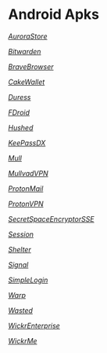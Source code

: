 # Android Apks

*[AuroraStore](https://github.com/oldstreetloft/android/raw/main/Apks/AuroraStore.apk)*

*[Bitwarden](https://github.com/oldstreetloft/android/raw/main/Apks/Bitwarden.apk)*

*[BraveBrowser](https://github.com/oldstreetloft/android/raw/main/Apks/BraveBrowser.apk)*

*[CakeWallet](https://github.com/oldstreetloft/android/raw/main/Apks/CakeWallet.apk)*

*[Duress](https://github.com/oldstreetloft/android/raw/main/Apks/Duress.apk)*

*[FDroid](https://github.com/oldstreetloft/android/raw/main/Apks/FDroid.apk)*

*[Hushed](https://github.com/oldstreetloft/android/raw/main/Apks/Hushed.apk)*

*[KeePassDX](https://github.com/oldstreetloft/android/raw/main/Apks/KeePassDX.apk)*

*[Mull](https://github.com/oldstreetloft/android/raw/main/Apks/Mull.apk)*

*[MullvadVPN](https://github.com/oldstreetloft/android/raw/main/Apks/MullvadVPN.apk)*

*[ProtonMail](https://github.com/oldstreetloft/android/raw/main/Apks/ProtonMail.apk)*

*[ProtonVPN](https://github.com/oldstreetloft/android/raw/main/Apks/ProtonVPN.apk)*

*[SecretSpaceEncryptorSSE](https://github.com/oldstreetloft/android/raw/main/Apks/SecretSpaceEncryptorSSE.apk)*

*[Session](https://github.com/oldstreetloft/android/raw/main/Apks/Session.apk)*

*[Shelter](https://github.com/oldstreetloft/android/raw/main/Apks/Shelter.apk)*

*[Signal](https://github.com/oldstreetloft/android/raw/main/Apks/Signal.apk)*

*[SimpleLogin](https://github.com/oldstreetloft/android/raw/main/Apks/SimpleLogin.apk)*

*[Warp](https://github.com/oldstreetloft/android/raw/main/Apks/Warp.apk)*

*[Wasted](https://github.com/oldstreetloft/android/raw/main/Apks/Wasted.apk)*

*[WickrEnterprise](https://github.com/oldstreetloft/android/raw/main/Apks/WickrEnterprise.apk)*

*[WickrMe](https://github.com/oldstreetloft/android/raw/main/Apks/WickrMe.apk)*